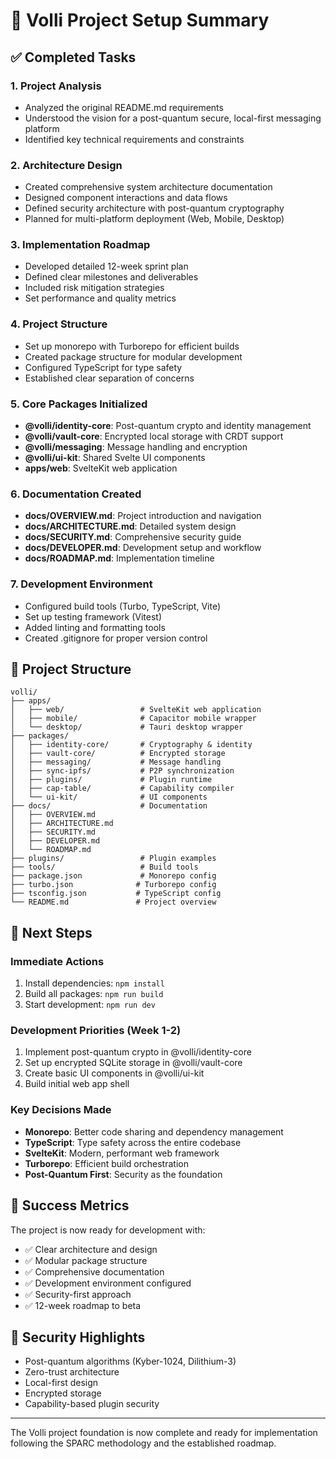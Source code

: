 # 🚀 Volli Project Setup Summary

## ✅ Completed Tasks

### 1. Project Analysis
- Analyzed the original README.md requirements
- Understood the vision for a post-quantum secure, local-first messaging platform
- Identified key technical requirements and constraints

### 2. Architecture Design
- Created comprehensive system architecture documentation
- Designed component interactions and data flows
- Defined security architecture with post-quantum cryptography
- Planned for multi-platform deployment (Web, Mobile, Desktop)

### 3. Implementation Roadmap
- Developed detailed 12-week sprint plan
- Defined clear milestones and deliverables
- Included risk mitigation strategies
- Set performance and quality metrics

### 4. Project Structure
- Set up monorepo with Turborepo for efficient builds
- Created package structure for modular development
- Configured TypeScript for type safety
- Established clear separation of concerns

### 5. Core Packages Initialized
- **@volli/identity-core**: Post-quantum crypto and identity management
- **@volli/vault-core**: Encrypted local storage with CRDT support
- **@volli/messaging**: Message handling and encryption
- **@volli/ui-kit**: Shared Svelte UI components
- **apps/web**: SvelteKit web application

### 6. Documentation Created
- **docs/OVERVIEW.md**: Project introduction and navigation
- **docs/ARCHITECTURE.md**: Detailed system design
- **docs/SECURITY.md**: Comprehensive security guide
- **docs/DEVELOPER.md**: Development setup and workflow
- **docs/ROADMAP.md**: Implementation timeline

### 7. Development Environment
- Configured build tools (Turbo, TypeScript, Vite)
- Set up testing framework (Vitest)
- Added linting and formatting tools
- Created .gitignore for proper version control

## 📁 Project Structure

```
volli/
├── apps/
│   ├── web/                 # SvelteKit web application
│   ├── mobile/              # Capacitor mobile wrapper
│   └── desktop/             # Tauri desktop wrapper
├── packages/
│   ├── identity-core/       # Cryptography & identity
│   ├── vault-core/          # Encrypted storage
│   ├── messaging/           # Message handling
│   ├── sync-ipfs/           # P2P synchronization
│   ├── plugins/             # Plugin runtime
│   ├── cap-table/           # Capability compiler
│   └── ui-kit/              # UI components
├── docs/                    # Documentation
│   ├── OVERVIEW.md
│   ├── ARCHITECTURE.md
│   ├── SECURITY.md
│   ├── DEVELOPER.md
│   └── ROADMAP.md
├── plugins/                 # Plugin examples
├── tools/                   # Build tools
├── package.json             # Monorepo config
├── turbo.json              # Turborepo config
├── tsconfig.json           # TypeScript config
└── README.md               # Project overview
```

## 🚀 Next Steps

### Immediate Actions
1. Install dependencies: `npm install`
2. Build all packages: `npm run build`
3. Start development: `npm run dev`

### Development Priorities (Week 1-2)
1. Implement post-quantum crypto in @volli/identity-core
2. Set up encrypted SQLite storage in @volli/vault-core
3. Create basic UI components in @volli/ui-kit
4. Build initial web app shell

### Key Decisions Made
- **Monorepo**: Better code sharing and dependency management
- **TypeScript**: Type safety across the entire codebase
- **SvelteKit**: Modern, performant web framework
- **Turborepo**: Efficient build orchestration
- **Post-Quantum First**: Security as the foundation

## 🎯 Success Metrics

The project is now ready for development with:
- ✅ Clear architecture and design
- ✅ Modular package structure
- ✅ Comprehensive documentation
- ✅ Development environment configured
- ✅ Security-first approach
- ✅ 12-week roadmap to beta

## 🔐 Security Highlights

- Post-quantum algorithms (Kyber-1024, Dilithium-3)
- Zero-trust architecture
- Local-first design
- Encrypted storage
- Capability-based plugin security

---

The Volli project foundation is now complete and ready for implementation following the SPARC methodology and the established roadmap.